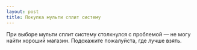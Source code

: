 ```yaml
---
layout: post 
title: Покупка мульти сплит систему 
--- 
```

При выборе мульти сплит систему столкнулся с проблемой — не могу найти хороший магазин. Подскажите пожалуйста, где лучше взять.